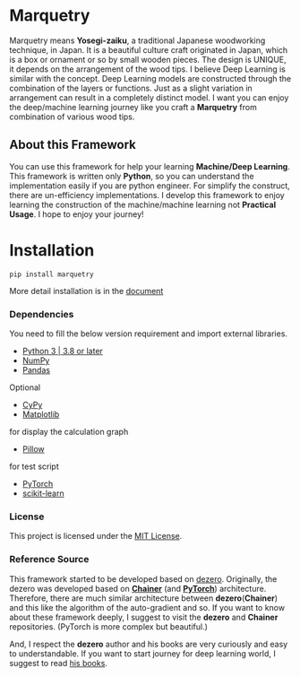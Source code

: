 # Marquetry
Marquetry means **Yosegi-zaiku**, a traditional Japanese woodworking technique, in Japan.
It is a beautiful culture craft originated in Japan, which is a box or ornament or so by small wooden pieces.
The design is UNIQUE, it depends on the arrangement of the wood tips.
I believe Deep Learning is similar with the concept.
Deep Learning models are constructed through the combination of the layers or functions.
Just as a slight variation in arrangement can result in a completely distinct model.
I want you can enjoy the deep/machine learning journey like
you craft a **Marquetry** from combination of various wood tips.

## About this Framework
You can use this framework for help your learning **Machine/Deep Learning**.
This framework is written only **Python**, so you can understand the implementation easily if you are python engineer.
For simplify the construct, there are un-efficiency implementations.
I develop this framework to enjoy learning the construction of the machine/machine learning not **Practical Usage**.
I hope to enjoy your journey!

# Installation
```shell
pip install marquetry
```
More detail installation is in the [document](https://marquetry.little-tabby.com/)

### Dependencies
You need to fill the below version requirement and import external libraries.

 - [Python 3 | 3.8 or later](https://docs.python.org/3/)
 - [NumPy](https://numpy.org/)
 - [Pandas](https://pandas.pydata.org/)

Optional
 - [CyPy](https://cupy.dev/)
 - [Matplotlib](https://matplotlib.org/)

for display the calculation graph
 - [Pillow](https://pillow.readthedocs.io/en/stable/)

for test script
 - [PyTorch](https://pytorch.org/)
 - [scikit-learn](https://scikit-learn.org/stable/)


### License
This project is licensed under the [MIT License](LICENSE.md).


### Reference Source
This framework started to be developed based on [dezero](https://github.com/oreilly-japan/deep-learning-from-scratch-3).
Originally, the dezero was developed based on **[Chainer](https://tutorials.chainer.org/ja/)**
(and **[PyTorch](https://pytorch.org/)**) architecture.
Therefore, there are much similar architecture between **dezero**(**Chainer**) and
this like the algorithm of the auto-gradient and so.
If you want to know about these framework deeply, I suggest to visit the **dezero** and **Chainer** repositories.
(PyTorch is more complex but beautiful.)

And, I respect the **dezero** author and his books are very curiously and easy to understandable.
If you want to start journey for deep learning world, I suggest to read [his books](https://www.oreilly.co.jp/books/9784873117584/).
